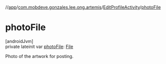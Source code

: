 //[app](../../../index.md)/[com.mobdeve.gonzales.lee.ong.artemis](../index.md)/[EditProfileActivity](index.md)/[photoFile](photo-file.md)

# photoFile

[androidJvm]\
private lateinit var [photoFile](photo-file.md): [File](https://developer.android.com/reference/kotlin/java/io/File.html)

Photo of the artwork for posting.
